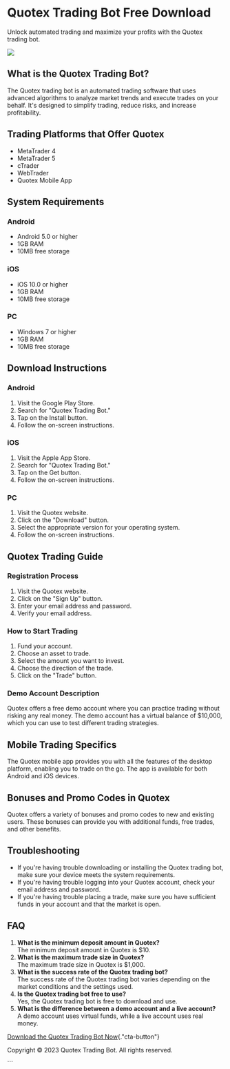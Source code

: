 

# Quotex Trading Bot Free Download

Unlock automated trading and maximize your profits with the Quotex
trading bot.

[![](https://static.quotex.io/files/1_en/300_250.jpg)](https://traff.sbs/brokerqxsignupf)




## What is the Quotex Trading Bot?

The Quotex trading bot is an automated trading software that uses
advanced algorithms to analyze market trends and execute trades on your
behalf. It\'s designed to simplify trading, reduce risks, and increase
profitability.

## Trading Platforms that Offer Quotex

-   MetaTrader 4
-   MetaTrader 5
-   cTrader
-   WebTrader
-   Quotex Mobile App

## System Requirements

### Android

-   Android 5.0 or higher
-   1GB RAM
-   10MB free storage

### iOS

-   iOS 10.0 or higher
-   1GB RAM
-   10MB free storage

### PC

-   Windows 7 or higher
-   1GB RAM
-   10MB free storage

## Download Instructions

### Android

1.  Visit the Google Play Store.
2.  Search for "Quotex Trading Bot."
3.  Tap on the Install button.
4.  Follow the on-screen instructions.

### iOS

1.  Visit the Apple App Store.
2.  Search for "Quotex Trading Bot."
3.  Tap on the Get button.
4.  Follow the on-screen instructions.

### PC

1.  Visit the Quotex website.
2.  Click on the "Download" button.
3.  Select the appropriate version for your operating system.
4.  Follow the on-screen instructions.

## Quotex Trading Guide

### Registration Process

1.  Visit the Quotex website.
2.  Click on the "Sign Up" button.
3.  Enter your email address and password.
4.  Verify your email address.

### How to Start Trading

1.  Fund your account.
2.  Choose an asset to trade.
3.  Select the amount you want to invest.
4.  Choose the direction of the trade.
5.  Click on the "Trade" button.

### Demo Account Description

Quotex offers a free demo account where you can practice trading without
risking any real money. The demo account has a virtual balance of
\$10,000, which you can use to test different trading strategies.

## Mobile Trading Specifics

The Quotex mobile app provides you with all the features of the desktop
platform, enabling you to trade on the go. The app is available for both
Android and iOS devices.

## Bonuses and Promo Codes in Quotex

Quotex offers a variety of bonuses and promo codes to new and existing
users. These bonuses can provide you with additional funds, free trades,
and other benefits.

## Troubleshooting

-   If you\'re having trouble downloading or installing the Quotex
    trading bot, make sure your device meets the system requirements.
-   If you\'re having trouble logging into your Quotex account, check
    your email address and password.
-   If you\'re having trouble placing a trade, make sure you have
    sufficient funds in your account and that the market is open.

## FAQ

1.  **What is the minimum deposit amount in Quotex?**\
    The minimum deposit amount in Quotex is \$10.
2.  **What is the maximum trade size in Quotex?**\
    The maximum trade size in Quotex is \$1,000.
3.  **What is the success rate of the Quotex trading bot?**\
    The success rate of the Quotex trading bot varies depending on the
    market conditions and the settings used.
4.  **Is the Quotex trading bot free to use?**\
    Yes, the Quotex trading bot is free to download and use.
5.  **What is the difference between a demo account and a live
    account?**\
    A demo account uses virtual funds, while a live account uses real
    money.

[Download the Quotex Trading Bot
Now](\%22https://traff.sbs/quotexonelink\%22){."cta-button"}

Copyright © 2023 Quotex Trading Bot. All rights reserved.

\`\`\`

